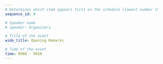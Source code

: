 ```yaml
---
# Determines which item appears first on the schedule (lowest number (0) appears first)
sequence_id: 0

# Speaker name
# speaker: Organizers

# Title of the event
wide_title: Opening Remarks

# Time of the event
time: 0900 - 0910
---
```

